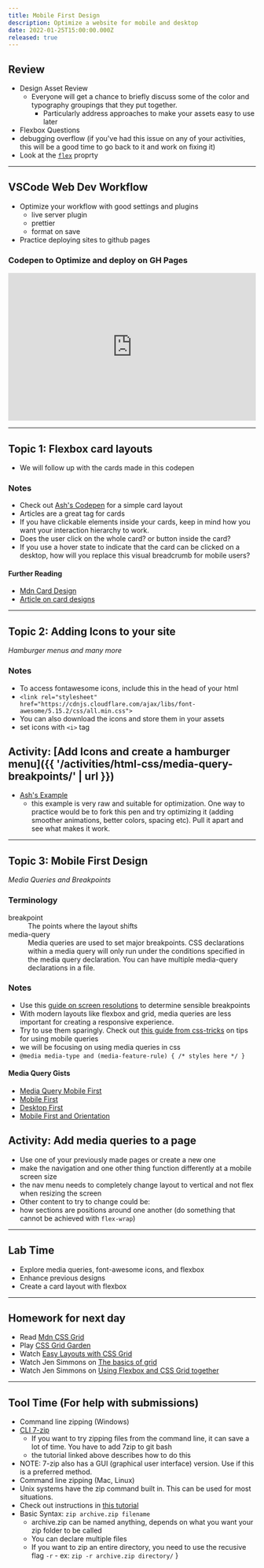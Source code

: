 ```yaml
---
title: Mobile First Design
description: Optimize a website for mobile and desktop
date: 2022-01-25T15:00:00.000Z
released: true
---
```


## Review

- Design Asset Review
  - Everyone will get a chance to briefly discuss some of the color and typography groupings that they put together.
    - Particularly address approaches to make your assets easy to use later
- Flexbox Questions
- debugging overflow (if you've had this issue on any of your activities, this will be a good time to go back to it and work on fixing it)
- Look at the [`flex`](https://css-tricks.com/almanac/properties/f/flex/) proprty

---

## VSCode Web Dev Workflow

- Optimize your workflow with good settings and plugins
  - live server plugin
  - prettier
  - format on save
- Practice deploying sites to github pages

### Codepen to Optimize and deploy on GH Pages

<iframe height="300" style="width: 100%;" scrolling="no" title="Star wars nav and cards" src="https://codepen.io/lilyx/embed/podzVLY?default-tab=html%2Cresult" frameborder="no" loading="lazy" allowtransparency="true" allowfullscreen="true">
  See the Pen <a href="https://codepen.io/lilyx/pen/podzVLY">
  Star wars nav and cards</a> by lilyx (<a href="https://codepen.io/lilyx">@lilyx</a>)
  on <a href="https://codepen.io">CodePen</a>.
</iframe>

---

## Topic 1: Flexbox card layouts

- We will follow up with the cards made in this codepen

### Notes

- Check out [Ash's Codepen](https://codepen.io/ashlyn-knox/pen/MWmxxbR) for a simple card layout
- Articles are a great tag for cards
- If you have clickable elements inside your cards, keep in mind how you want your interaction hierarchy to work.
- Does the user click on the whole card? or button inside the card?
- If you use a hover state to indicate that the card can be clicked on a desktop, how will you replace this visual breadcrumb for mobile users?

#### Further Reading

- [Mdn Card Design](https://developer.mozilla.org/en-US/docs/Web/CSS/Layout_cookbook/Card)
- [Article on card designs](https://thenextweb.com/news/how-cards-are-taking-over-web-design)

---

## Topic 2: Adding Icons to your site

_Hamburger menus and many more_

### Notes

- To access fontawesome icons, include this in the head of your html
- `<link rel="stylesheet" href="https://cdnjs.cloudflare.com/ajax/libs/font-awesome/5.15.2/css/all.min.css">`
- You can also download the icons and store them in your assets
- set icons with `<i>` tag

## Activity: [Add Icons and create a hamburger menu]({{ '/activities/html-css/media-query-breakpoints/' | url }})

- [Ash's Example](https://codepen.io/ashlyn-knox/pen/LYLWPBy)
  - this example is very raw and suitable for optimization. One way to practice would be to fork this pen and try optimizing it (adding smoother animations, better colors, spacing etc). Pull it apart and see what makes it work.

---

## Topic 3: Mobile First Design

_Media Queries and Breakpoints_

### Terminology

<dl>
<dt>breakpoint</dt>
<dd>The points where the layout shifts</dd>
<dt>media-query</dt>
<dd>Media queries are used to set major breakpoints. CSS declarations within a media query will only run under the conditions specified in the media query declaration. You can have multiple media-query declarations in a file.</dd>

### Notes

- Use this [guide on screen resolutions](https://mediag.com/blog/popular-screen-resolutions-designing-for-all/) to determine sensible breakpoints
- With modern layouts like flexbox and grid, media queries are less important for creating a responsive experience.
- Try to use them sparingly. Check out [this guide from css-tricks](https://css-tricks.com/a-complete-guide-to-css-media-queries/) on tips for using mobile queries
- we will be focusing on using media queries in css
- `@media media-type and (media-feature-rule) { /* styles here */ }`

#### Media Query Gists

- [Media Query Mobile First](https://gist.github.com/lilyx13/fa4da2064d0173358bf0e7dd8b8dfa5d)
- [Mobile First](https://gist.github.com/acidtone/8b22888818aa6f81653ab0858ad4c418)
- [Desktop First](https://gist.github.com/acidtone/0f9c31e820f29511fc2671063fd71c58)
- [Mobile First and Orientation](https://gist.github.com/acidtone/6aeb476a3c9bbc9788ce1ebc958b98d1)

## Activity: Add media queries to a page

- Use one of your previously made pages or create a new one
- make the navigation and one other thing function differently at a mobile screen size
- the nav menu needs to completely change layout to vertical and not flex when resizing the screen
- Other content to try to change could be:
- how sections are positions around one another (do something that cannot be achieved with `flex-wrap`)

---

## Lab Time

- Explore media queries, font-awesome icons, and flexbox
- Enhance previous designs
- Create a card layout with flexbox

---

## Homework for next day

- Read [Mdn CSS Grid](https://developer.mozilla.org/en-US/docs/Learn/CSS/CSS_layout/Grids)
- Play [CSS Grid Garden](https://cssgridgarden.com/)
- Watch [Easy Layouts with CSS Grid](https://www.youtube.com/watch?v=tFKrK4eAiUQ)
- Watch Jen Simmons on [The basics of grid](https://www.youtube.com/watch?v=FEnRpy9Xfes)
- Watch Jen Simmons on [Using Flexbox and CSS Grid together](https://youtu.be/dQHtT47eH0M)

---

## Tool Time (For help with submissions)

- Command line zipping (Windows)
- [CLI 7-zip](https://nodogmablog.bryanhogan.net/2021/08/zipping-files-from-command-line-with-windows-10/)
  - If you want to try zipping files from the command line, it can save a lot of time. You have to add 7zip to git bash
  - the tutorial linked above describes how to do this
- NOTE: 7-zip also has a GUI (graphical user interface) version. Use if this is a preferred method.
- Command line zipping (Mac, Linux)
- Unix systems have the zip command built in. This can be used for most situations.
- Check out instructions in [this tutorial](https://www.ezyzip.com/how-to-zip-files-mac.html)
- Basic Syntax: `zip archive.zip filename`
  - archive.zip can be named anything, depends on what you want your zip folder to be called
  - You can declare multiple files
  - If you want to zip an entire directory, you need to use the recusive flag `-r` - ex: `zip -r archive.zip directory/`
    }

